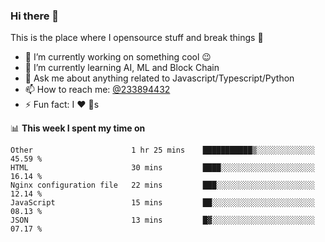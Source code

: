 ### Hi there 👋

<!--
**a233894432/a233894432** is a ✨ _special_ ✨ repository because its `README.md` (this file) appears on your GitHub profile.

Here are some ideas to get you started:

- 🔭 I’m currently working on ...
- 🌱 I’m currently learning ...
- 👯 I’m looking to collaborate on ...
- 🤔 I’m looking for help with ...
- 💬 Ask me about ...
- 📫 How to reach me: ...
- 😄 Pronouns: ...
- ⚡ Fun fact: ...
-->
 
 
This is the place where I opensource stuff and break things :rofl:

- 🔭 I’m currently working on something cool :wink:
- 🌱 I’m currently learning AI, ML and Block Chain
- 💬 Ask me about anything related to Javascript/Typescript/Python
- 📫 How to reach me: [@233894432](https://twitter.com/233894432)
- ⚡ Fun fact: I :heart: :dog:s

📊 **This week I spent my time on**
<!--START_SECTION:waka-->
```text
Other                      1 hr 25 mins    ███████████▒░░░░░░░░░░░░░   45.59 % 
HTML                       30 mins         ████░░░░░░░░░░░░░░░░░░░░░   16.14 % 
Nginx configuration file   22 mins         ███░░░░░░░░░░░░░░░░░░░░░░   12.14 % 
JavaScript                 15 mins         ██░░░░░░░░░░░░░░░░░░░░░░░   08.13 % 
JSON                       13 mins         █▓░░░░░░░░░░░░░░░░░░░░░░░   07.17 % 
```
<!--END_SECTION:waka-->
